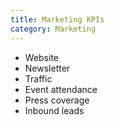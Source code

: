 ```yaml
---
title: Marketing KPIs
category: Marketing
---
```


* Website
* Newsletter
* Traffic
* Event attendance
* Press coverage
* Inbound leads
